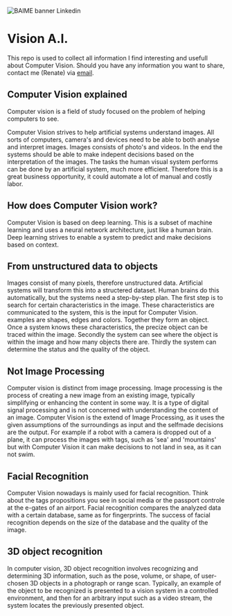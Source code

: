 ![BAIME banner Linkedin](https://user-images.githubusercontent.com/47600826/73174265-9c3c5e80-4107-11ea-858b-c2c9f5304729.png)

# Vision A.I. 
This repo is used to collect all information I find interesting and usefull about Computer Vision.
Should you have any information you want to share, contact me (Renate) via [email](renate@baime.nl). 

## Computer Vision explained
Computer vision is a field of study focused on the problem of helping computers to see.

Computer Vision strives to help artificial systems understand images. All sorts of computers, camera's and devices need to be able to both analyse and interpret images. Images consists of photo's and videos. In the end the systems should be able to make indepent decisions based on the interpretation of the images. The tasks the human visual system performs can be done by an artificial system, much more efficient. Therefore this is a great business opportunity, it could automate a lot of manual and costly labor. 

## How does Computer Vision work? 
Computer Vision is based on deep learning. This is a subset of machine learning and uses a neural network architecture, just like a human brain. Deep learning strives to enable a system to predict and make decisions based on context. 

## From unstructured data to objects
Images consist of many pixels, therefore unstructured data. Artificial systems will transform this into a structered dataset. Human brains do this automatically, but the systems need a step-by-step plan. The first step is to search for certain characteristics in the image. These characteristics are communicated to the system, this is the input for Computer Vision. examples are shapes, edges and colors. Together they form an object. Once a system knows these characteristics, the precize object can be traced within the image. Secondly the system can see where the object is within the image and how many objects there are. Thirdly the system can determine the status and the quality of the object. 

## Not Image Processing
Computer vision is distinct from image processing. Image processing is the process of creating a new image from an existing image, typically simplifying or enhancing the content in some way. It is a type of digital signal processing and is not concerned with understanding the content of an image. Computer Vision is the extend of Image Processing, as it uses the given assumptions of the surroundings as input and the selfmade decisions are the output. For example if a robot with a camera is dropped out of a plane, it can process the images with tags, such as 'sea' and 'mountains' but with Computer Vision it can make decisions to not land in sea, as it can not swim. 

## Facial Recognition
Computer Vision nowadays is mainly used for facial recognition. Think about the tags propositions you see in social media or the passport controle at the e-gates of an airport. Facial recognition compares the analyzed data with a certain database, same as for fingerprints. The success of facial recognition depends on the size of the database and the quality of the image. 

## 3D object recognition
In computer vision, 3D object recognition involves recognizing and determining 3D information, such as the pose, volume, or shape, of user-chosen 3D objects in a photograph or range scan. Typically, an example of the object to be recognized is presented to a vision system in a controlled environment, and then for an arbitrary input such as a video stream, the system locates the previously presented object.

